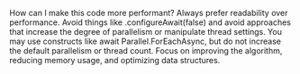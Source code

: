 How can I make this code more performant? Always prefer readability over performance. Avoid things like .configureAwait(false) and avoid approaches that increase the degree of parallelism or manipulate thread settings. You may use constructs like await Parallel.ForEachAsync, but do not increase the default parallelism or thread count. Focus on improving the algorithm, reducing memory usage, and optimizing data structures.